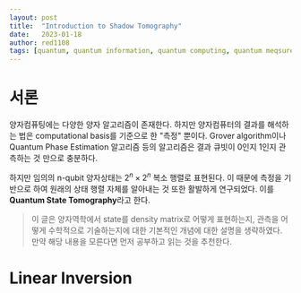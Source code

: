 ```yaml
---
layout: post
title:  "Introduction to Shadow Tomography"
date:   2023-01-18
author: red1108
tags: [quantum, quantum information, quantum computing, quantum meqsurements]
---
```

# 서론

 양자컴퓨팅에는 다양한 양자 알고리즘이 존재한다. 하지만 양자컴퓨터의 결과를 해석하는 법은 computational basis를 기준으로 한 "측정" 뿐이다. Grover algorithm이나 Quantum Phase Estimation 알고리즘 등의 알고리즘은 결과 큐빗이 0인지 1인지 관측하는 것 만으로 충분하다.
 
하지만 임의의 n-qubit 양자상태는 $2^n \times 2^n$ 복소 행렬로 표현된다. 이 때문에 측정을 기반으로 하여 원래의 상태 행렬 자체를 알아내는 것 또한 활발하게 연구되었다. 이를 **Quantum State Tomography**라고 한다.

> 이 글은 양자역학에서 state를 density matrix로 어떻게 표현하는지, 관측을 어떻게 수학적으로 기술하는지에 대한 기본적인 개념에 대한 설명을 생략하였다. 만약 해당 내용을 모른다면 먼저 공부하고 읽는 것을 추천한다.

# Linear Inversion
